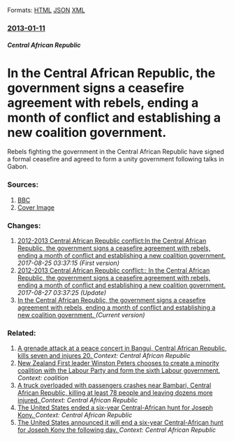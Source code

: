 
Formats: [HTML](/news/2013/01/11/in-the-central-african-republic-the-government-signs-a-ceasefire-agreement-with-rebels-ending-a-month-of-conflict-and-establishing-a-new-c.html)  [JSON](/news/2013/01/11/in-the-central-african-republic-the-government-signs-a-ceasefire-agreement-with-rebels-ending-a-month-of-conflict-and-establishing-a-new-c.json)  [XML](/news/2013/01/11/in-the-central-african-republic-the-government-signs-a-ceasefire-agreement-with-rebels-ending-a-month-of-conflict-and-establishing-a-new-c.xml)  

### [2013-01-11](/news/2013/01/11/index.md)

##### Central African Republic
# In the Central African Republic, the government signs a ceasefire agreement with rebels, ending a month of conflict and establishing a new coalition government. 

Rebels fighting the government in the Central African Republic have signed a formal ceasefire and agreed to form a unity government following talks in Gabon.


### Sources:

1. [BBC](http://www.bbc.co.uk/news/world-africa-20990671)
1. [Cover Image](http://ichef-1.bbci.co.uk/news/1024/media/images/65218000/jpg/_65218483_65218352.jpg)

### Changes:

1. [2012-2013 Central African Republic conflict:In the Central African Republic, the government signs a ceasefire agreement with rebels, ending a month of conflict and establishing a new coalition government. ](/news/2013/01/11/2012a2013-central-african-republic-conflict-pin-the-central-african-republic-the-government-signs-a-ceasefire-agreement-with-rebels-endi.md) _2017-08-25 03:37:15 (First version)_
2. [2012-2013 Central African Republic conflict:: In the Central African Republic, the government signs a ceasefire agreement with rebels, ending a month of conflict and establishing a new coalition government. ](/news/2013/01/11/2012-2013-central-african-republic-conflict-in-the-central-african-republic-the-government-signs-a-ceasefire-agreement-with-rebels-end.md) _2017-08-27 03:37:25 (Update)_
2. [In the Central African Republic, the government signs a ceasefire agreement with rebels, ending a month of conflict and establishing a new coalition government. ](/news/2013/01/11/in-the-central-african-republic-the-government-signs-a-ceasefire-agreement-with-rebels-ending-a-month-of-conflict-and-establishing-a-new-c.md) _(Current version)_

### Related:

1. [A grenade attack at a peace concert in Bangui, Central African Republic, kills seven and injures 20. ](/news/2017/11/12/a-grenade-attack-at-a-peace-concert-in-bangui-central-african-republic-kills-seven-and-injures-20.md) _Context: Central African Republic_
2. [New Zealand First leader Winston Peters chooses to create a minority coalition with the Labour Party and form the sixth Labour government. ](/news/2017/10/19/new-zealand-first-leader-winston-peters-chooses-to-create-a-minority-coalition-with-the-labour-party-and-form-the-sixth-labour-government.md) _Context: coalition_
3. [A truck overloaded with passengers crashes near Bambari, Central African Republic, killing at least 78 people and leaving dozens more injured. ](/news/2017/07/5/a-truck-overloaded-with-passengers-crashes-near-bambari-central-african-republic-killing-at-least-78-people-and-leaving-dozens-more-injure.md) _Context: Central African Republic_
4. [The United States ended a six-year Central-African hunt for Joseph Kony. ](/news/2017/04/26/the-united-states-ended-a-six-year-central-african-hunt-for-joseph-kony.md) _Context: Central African Republic_
5. [The United States announced it will end a six-year Central-African hunt for Joseph Kony the following day. ](/news/2017/04/25/the-united-states-announced-it-will-end-a-six-year-central-african-hunt-for-joseph-kony-the-following-day.md) _Context: Central African Republic_
